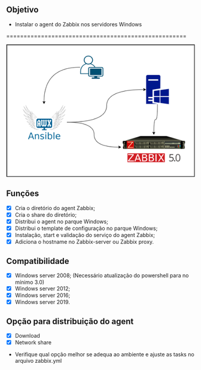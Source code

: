 **Objetivo**
-------------

- Instalar o agent do Zabbix nos servidores Windows 

====================================================

![doc](https://github.com/leosp1983/zabbix-for-windows/blob/main/doc/ansible.png)

**Funções**
-------------

- [X] Cria o diretório do agent Zabbix;
- [X] Cria o share do diretório;
- [X] Distribui o agent no parque Windows; 
- [X] Distribui o template de configuração no parque Windows;
- [X] Instalação, start e validação do serviço do agent Zabbix;
- [X] Adiciona o hostname no Zabbix-server ou Zabbix proxy.

**Compatibilidade**
-------------

- [X] Windows server 2008; (Necessário atualização do powershell para no mínimo 3.0)
- [X] Windows server 2012;
- [X] Windows server 2016;
- [X] Windows server 2019.

**Opção para distribuição do agent**
-------------

- [X] Download
- [x] Network share

* Verifique qual opção melhor se adequa ao ambiente e ajuste as tasks no arquivo zabbix.yml
